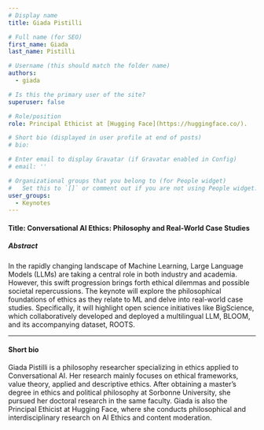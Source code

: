 ```yaml
---
# Display name
title: Giada Pistilli

# Full name (for SEO)
first_name: Giada
last_name: Pistilli

# Username (this should match the folder name)
authors:
  - giada

# Is this the primary user of the site?
superuser: false

# Role/position
role: Principal Ethicist at [Hugging Face](https://huggingface.co/).

# Short bio (displayed in user profile at end of posts)
# bio: 

# Enter email to display Gravatar (if Gravatar enabled in Config)
# email: ''

# Organizational groups that you belong to (for People widget)
#   Set this to `[]` or comment out if you are not using People widget.
user_groups:
  - Keynotes
---
```


#### Title: Conversational AI Ethics: Philosophy and Real-World Case Studies

##### Abstract
In the rapidly changing landscape of Machine Learning, Large Language Models (LLMs) are taking a central role in both industry and academia. However, this swift progression brings forth ethical dilemmas and possible societal repercussions. The keynote will explore the philosophical foundations of ethics as they relate to ML and delve into real-world case studies. Specifically, it will highlight open science initiatives like BigScience, which collaboratively developed and deployed a multilingual LLM, BLOOM, and its accompanying dataset, ROOTS.

---
#### Short bio
Giada Pistilli is a philosophy researcher specializing in ethics applied to Conversational AI. Her research mainly focuses on ethical frameworks, value theory, applied and descriptive ethics. After obtaining a master’s degree in ethics and political philosophy at Sorbonne University, she pursued her doctoral research in the same faculty. Giada is also the Principal Ethicist at Hugging Face, where she conducts philosophical and interdisciplinary research on AI Ethics and content moderation.
